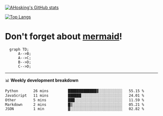 [![AHosking's GitHub stats](https://github-readme-stats.vercel.app/api?username=ahosking&count_private=true&show_icons=true&theme=onedark&hide_rank=true&include_all_commits=true)](https://github.com/ahosking)

[![Top Langs](https://github-readme-stats.vercel.app/api/top-langs/?username=ahosking&layout=compact&theme=onedark)](https://github.com/ahosking)


# Don't forget about [mermaid](https://github.blog/2022-02-14-include-diagrams-markdown-files-mermaid/)!

```mermaid
  graph TD;
      A-->B;
      A-->C;
      B-->D;
      C-->D;
```
-------

📊 **Weekly development breakdown**

<!--START_SECTION:waka-->

```txt
Python       26 mins         █████████████▓░░░░░░░░░░░   55.15 %
JavaScript   11 mins         ██████░░░░░░░░░░░░░░░░░░░   24.01 %
Other        5 mins          ███░░░░░░░░░░░░░░░░░░░░░░   11.59 %
Markdown     2 mins          █▒░░░░░░░░░░░░░░░░░░░░░░░   05.21 %
JSON         1 min           ▓░░░░░░░░░░░░░░░░░░░░░░░░   02.82 %
```

<!--END_SECTION:waka-->
